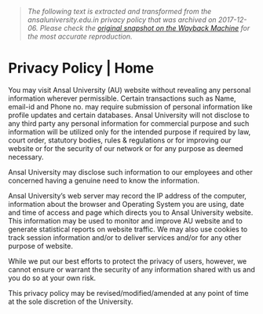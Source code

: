 > *The following text is extracted and transformed from the ansaluniversity.edu.in privacy policy that was archived on 2017-12-06. Please check the [original snapshot on the Wayback Machine](https://web.archive.org/web/20171206203015id_/http%3A//www.ansaluniversity.edu.in/privacy-policy-2) for the most accurate reproduction.*

# Privacy Policy | Home

You may visit Ansal University (AU) website without revealing any personal information wherever permissible. Certain transactions such as Name, email-id and Phone no. may require submission of personal information like profile updates and certain databases. Ansal University will not disclose to any third party any personal information for commercial purpose and such information will be utilized only for the intended purpose if required by law, court order, statutory bodies, rules & regulations or for improving our website or for the security of our network or for any purpose as deemed necessary.

Ansal University may disclose such information to our employees and other concerned having a genuine need to know the information.

Ansal University’s web server may record the IP address of the computer, information about the browser and Operating System you are using, date and time of access and page which directs you to Ansal University website. This information may be used to monitor and improve AU website and to generate statistical reports on website traffic. We may also use cookies to track session information and/or to deliver services and/or for any other purpose of website.

While we put our best efforts to protect the privacy of users, however, we cannot ensure or warrant the security of any information shared with us and you do so at your own risk.

This privacy policy may be revised/modified/amended at any point of time at the sole discretion of the University.
